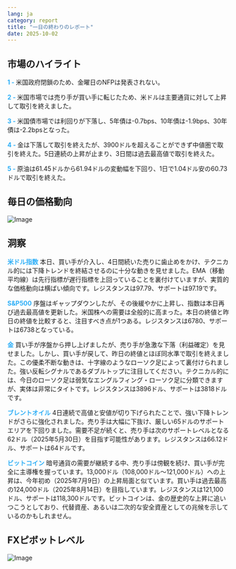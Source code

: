 ```yaml
---
lang: ja
category: report
title: "一日の終わりのレポート"
date: 2025-10-02
---
```



<h2>市場のハイライト</h2>
<strong style="color: #2caef7;">1 - </strong> 米国政府閉鎖のため、金曜日のNFPは発表されない。

<strong style="color: #2caef7;">2 - </strong> 米国市場では売り手が買い手に転じたため、米ドルは主要通貨に対して上昇して取引を終えました。


<strong style="color: #2caef7;">3 - </strong> 米国債市場では利回りが下落し、5年債は-0.7bps、10年債は-1.9bps、30年債は-2.2bpsとなった。

<strong style="color: #2caef7;">4 - </strong> 金は下落して取引を終えたが、3900ドルを超えることができず中値圏で取引を終えた。5日連続の上昇が止まり、3日間は過去最高値で取引を終えた。

<strong style="color: #2caef7;">5 - </strong> 原油は61.45ドルから61.94ドルの変動幅を下回り、1日で1.04ドル安の60.73ドルで取引を終えた。



<h2>毎日の価格動向</h2>
<img src="https://markleighedu.github.io/img/Oct-2025/02-Oct-2025/price.jpg" alt="Image"/>

<h2>洞察</h2>
<strong style="color: #2caef7;">米ドル指数</strong> 本日、買い手が介入し、4日間続いた売りに歯止めをかけ、テクニカル的には下降トレンドを終結させるのに十分な動きを見せました。EMA（移動平均線）は先行指標が遅行指標を上回っていることを裏付けていますが、実質的な価格動向は横ばい傾向です。レジスタンスは97.79、サポートは97.19です。

<strong style="color: #2caef7;">S&P500</strong> 序盤はギャップダウンしたが、その後緩やかに上昇し、指数は本日再び過去最高値を更新した。米国株への需要は全般的に高まった。本日の終値と昨日の終値を比較すると、注目すべき点が1つある。レジスタンスは6780、サポートは6738となっている。

<strong style="color: #2caef7;">金</strong> 買い手が序盤から押し上げましたが、売り手が急激な下落（利益確定）を見せました。しかし、買い手が戻して、昨日の終値とほぼ同水準で取引を終えました。この優柔不断な動きは、十字線のようなローソク足によって裏付けられました。強い反転シグナルであるダブルトップに注目してください。テクニカル的には、今日のローソク足は弱気なエングルフィング・ローソク足に分類できますが、実体は非常にタイトです。レジスタンスは3896ドル、サポートは3818ドルです。

<strong style="color: #2caef7;">ブレントオイル</strong> 4日連続で高値と安値が切り下げられたことで、強い下降トレンドがさらに強化されました。売り手は大幅に下抜け、厳しい65ドルのサポートエリアを下回りました。需要不足が続くと、売り手は次のサポートレベルとなる62ドル（2025年5月30日）を目指す可能性があります。レジスタンスは66.12ドル、サポートは64ドルです。

<strong style="color: #2caef7;">ビットコイン</strong> 暗号通貨の需要が継続する中、売り手は傍観を続け、買い手が完全に主導権を握っています。13,000ドル（108,000ドル～121,000ドル）への上昇は、今年初め（2025年7月9日）の上昇局面と似ています。買い手は過去最高の124,000ドル（2025年8月14日）を目指しています。レジスタンスは121,100ドル、サポートは118,300ドルです。ビットコインは、金の歴史的な上昇に追いつこうとしており、代替資産、あるいは二次的な安全資産としての兆候を示しているのかもしれません。



<h2>FXピボットレベル</h2>
<img src="https://markleighedu.github.io/img/Oct-2025/02-Oct-2025/pivot.jpg" alt="Image"/>